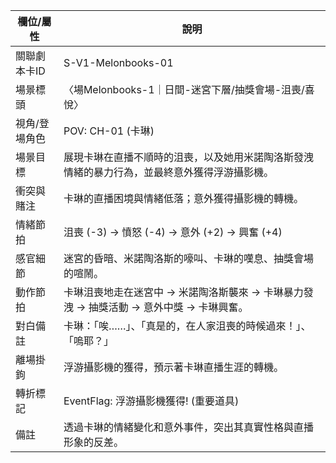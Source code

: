 | 欄位/屬性 | 說明 |
|---|---|
| 關聯劇本卡ID | S-V1-Melonbooks-01 |
| 場景標頭 | 〈場Melonbooks-1｜日間-迷宮下層/抽獎會場-沮喪/喜悅〉 |
| 視角/登場角色 | POV: CH-01 (卡琳) |
| 場景目標 | 展現卡琳在直播不順時的沮喪，以及她用米諾陶洛斯發洩情緒的暴力行為，並最終意外獲得浮游攝影機。 |
| 衝突與賭注 | 卡琳的直播困境與情緒低落；意外獲得攝影機的轉機。 |
| 情緒節拍 | 沮喪 (-3) -> 憤怒 (-4) -> 意外 (+2) -> 興奮 (+4) |
| 感官細節 | 迷宮的昏暗、米諾陶洛斯的嚎叫、卡琳的嘆息、抽獎會場的喧鬧。 |
| 動作節拍 | 卡琳沮喪地走在迷宮中 -> 米諾陶洛斯襲來 -> 卡琳暴力發洩 -> 抽獎活動 -> 意外中獎 -> 卡琳興奮。 |
| 對白備註 | 卡琳：「唉……」、「真是的，在人家沮喪的時候過來！」、「嗚耶？」 |
| 離場掛鉤 | 浮游攝影機的獲得，預示著卡琳直播生涯的轉機。 |
| 轉折標記 | EventFlag: 浮游攝影機獲得! (重要道具) |
| 備註 | 透過卡琳的情緒變化和意外事件，突出其真實性格與直播形象的反差。 |
